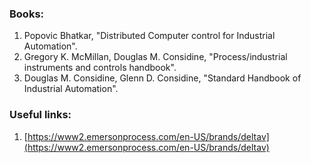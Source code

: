 ### **Books:**
1. Popovic Bhatkar, "Distributed Computer control for Industrial Automation".
2. Gregory K. McMillan, Douglas M. Considine, "Process/industrial instruments and controls handbook".
3. Douglas M. Considine, Glenn D. Considine, "Standard Handbook of Industrial Automation".

### **Useful links:**

1. [https://www2.emersonprocess.com/en-US/brands/deltav](https://www2.emersonprocess.com/en-US/brands/deltav)
